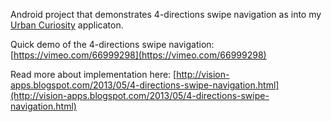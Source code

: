 Android project that demonstrates 4-directions swipe navigation as into my [Urban Curiosity](https://play.google.com/store/apps/details?id=com.visionapps.urban "Urban Curiosity") applicaton. 

Quick demo of the 4-directions swipe navigation:
[https://vimeo.com/66999298](https://vimeo.com/66999298)

Read more about implementation here:
[http://vision-apps.blogspot.com/2013/05/4-directions-swipe-navigation.html](http://vision-apps.blogspot.com/2013/05/4-directions-swipe-navigation.html)

